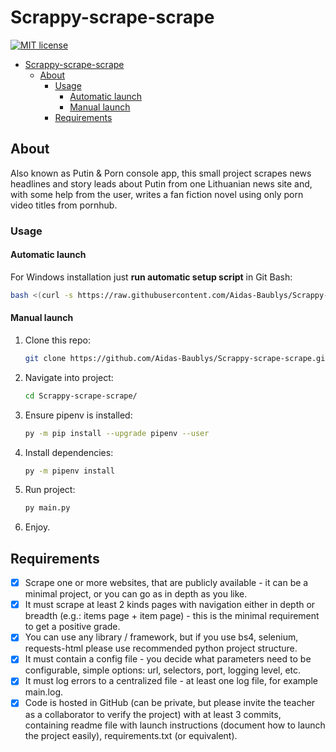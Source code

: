 # Scrappy-scrape-scrape

[![MIT license](https://img.shields.io/badge/License-MIT-blue.svg)](https://github.com/Aidas-Baublys/Scrappy-scrape-scrape/blob/990527ee0eef796861a5408001b1f5b03e8f1b43/LICENSE.md)

<!-- TOC -->
* [Scrappy-scrape-scrape](#Scrappy-scrape-scrape)
  * [About](#about)
    * [Usage](#usage)
      * [Automatic launch](#automatic-launch)
      * [Manual launch](#manual-launch)
    * [Requirements](#requirements)
<!-- TOC -->

## About

Also known as Putin & Porn console app, this small project scrapes news headlines and story leads about Putin from one Lithuanian news site and, with some help from the user, writes a fan fiction novel using only porn video titles from pornhub.

### Usage

#### Automatic launch

For Windows installation just **run automatic setup script** in Git Bash:

```bash
bash <(curl -s https://raw.githubusercontent.com/Aidas-Baublys/Scrappy-scrape-scrape/master/setup.sh)
```

#### Manual launch

1. Clone this repo:

   ```bash
   git clone https://github.com/Aidas-Baublys/Scrappy-scrape-scrape.git
   ```

2. Navigate into project:

   ```bash
   cd Scrappy-scrape-scrape/
   ```

3. Ensure pipenv is installed:

   ```bash
   py -m pip install --upgrade pipenv --user
   ```

4. Install dependencies:

   ```bash
   py -m pipenv install
   ```

5. Run project:

   ```bash
   py main.py
   ```

6. Enjoy.

## Requirements

* [X] Scrape one or more websites, that are publicly available - it can be a minimal project, or
you can go as in depth as you like.
* [X] It must scrape at least 2 kinds pages with navigation either in depth or breadth (e.g.:
items page + item page) - this is the minimal requirement to get a positive grade.
* [X] You can use any library / framework, but if you use bs4, selenium, requests-html please use
recommended python project structure.
* [X] It must contain a config file - you decide what parameters need to be configurable, simple
options: url, selectors, port, logging level, etc.
* [X] It must log errors to a centralized file - at least one log file, for example main.log.
* [X] Code is hosted in GitHub (can be private, but please invite the teacher as a collaborator to
verify the project) with at least 3 commits, containing readme file with launch instructions
(document how to launch the project easily), requirements.txt (or equivalent).
